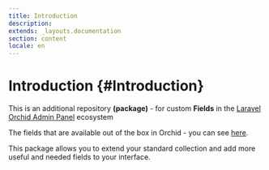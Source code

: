 ```yaml
---
title: Introduction
description: 
extends: _layouts.documentation
section: content
locale: en
---
```


# Introduction {#Introduction}

This is an additional repository **(package)** - for custom **Fields** in the [Laravel Orchid Admin Panel](https://orchid.software) ecosystem

The fields that are available out of the box in Orchid - you can see [here](https://orchid.software/en/docs/field/).

This package allows you to extend your standard collection and add more useful and needed fields to your interface.


[//]: # (## Как пользоваться {#getting-started-configuration})

[//]: # ()
[//]: # (As with all Jigsaw sites, configuration settings can be found in `config.php`; you can update the variables in that file with settings specific to your project. You can also add new configuration variables there to use across your site; take a look at the [Jigsaw documentation]&#40;http://jigsaw.tighten.co/docs/site-variables/&#41; to learn more.)

[//]: # ()
[//]: # (```php)

[//]: # (// config.php)

[//]: # (return [)

[//]: # (    'baseUrl' => 'https://my-awesome-jigsaw-site.com/',)

[//]: # (    'production' => false,)

[//]: # (    'siteName' => 'My Site',)

[//]: # (    'siteDescription' => 'Give your documentation a boost with Jigsaw.',)

[//]: # (    'docsearchApiKey' => '',)

[//]: # (    'docsearchIndexName' => '',)

[//]: # (    'navigation' => require_once&#40;'navigation.php'&#41;,)

[//]: # (];)

[//]: # (```)

[//]: # ()
[//]: # (> Tip: This configuration file is also where you’ll define any "collections" &#40;for example, a collection of the contributors to your site, or a collection of blog posts&#41;. Check out the official [Jigsaw documentation]&#40;https://jigsaw.tighten.co/docs/collections/&#41; to learn more.)

[//]: # ()
[//]: # (---)

[//]: # ()
[//]: # (### Adding Content {#getting-started-adding-content})

[//]: # ()
[//]: # (You can write your content using a [variety of file types]&#40;http://jigsaw.tighten.co/docs/content-other-file-types/&#41;. By default, this starter template expects your content to be located in the `source/docs` folder. If you change this, be sure to update the URL references in [navigation.php]&#40;/docs/navigation.php&#41;.)

[//]: # ()
[//]: # ([Read more about navigation.]&#40;/docs/navigation&#41;)

[//]: # ()
[//]: # (The first section of each content page contains a YAML header that specifies how it should be rendered. The `title` attribute is used to dynamically generate HTML `title` and OpenGraph tags for each page. The `extends` attribute defines which parent Blade layout this content file will render with &#40;e.g. `_layouts.documentation` will render with `source/_layouts/documentation.blade.php`&#41;, and the `section` attribute defines the Blade "section" that expects this content to be placed into it.)

[//]: # ()
[//]: # (```yaml)

[//]: # (---)

[//]: # (title: Navigation)

[//]: # (description: Building a navigation menu for your site)

[//]: # (extends: _layouts.documentation)

[//]: # (section: content)

[//]: # (---)

[//]: # (```)

[//]: # ()
[//]: # ([Read more about Jigsaw layouts.]&#40;https://jigsaw.tighten.co/docs/content-blade/&#41;)

[//]: # ()
[//]: # (---)

[//]: # ()
[//]: # (### Adding Assets {#getting-started-adding-assets})

[//]: # ()
[//]: # (Any assets that need to be compiled &#40;such as JavaScript, Less, or Sass files&#41; can be added to the `source/_assets/` directory, and Laravel Mix will process them when running `npm run dev` or `npm run prod`. The processed assets will be stored in `/source/assets/build/` &#40;note there is no underscore on this second `assets` directory&#41;.)

[//]: # ()
[//]: # (Then, when Jigsaw builds your site, the entire `/source/assets/` directory containing your built files &#40;and any other directories containing static assets, such as images or fonts, that you choose to store there&#41; will be copied to the destination build folders &#40;`build_local`, on your local machine&#41;.)

[//]: # ()
[//]: # (Files that don't require processing &#40;such as images and fonts&#41; can be added directly to `/source/assets/`.)

[//]: # ()
[//]: # ([Read more about compiling assets in Jigsaw using Laravel Mix.]&#40;http://jigsaw.tighten.co/docs/compiling-assets/&#41;)

[//]: # ()
[//]: # (---)

[//]: # ()
[//]: # (## Building Your Site {#getting-started-building-your-site})

[//]: # ()
[//]: # (Now that you’ve edited your configuration variables and know how to customize your styles and content, let’s build the site.)
[//]: # ()
[//]: # ()
[//]: # (```bash)

[//]: # ()
[//]: # (# build static files with Jigsaw)

[//]: # ()
[//]: # (./vendor/bin/jigsaw build)

[//]: # ()
[//]: # ()
[//]: # (# compile assets with Laravel Mix)

[//]: # ()
[//]: # (# options: dev, prod)

[//]: # ()
[//]: # (npm run dev)

[//]: # ()
[//]: # (```)
